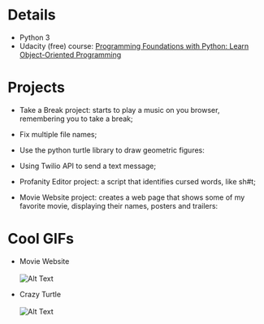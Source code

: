 Details
===
+ Python 3
+ Udacity (free) course: [Programming Foundations with Python: Learn Object-Oriented Programming](https://www.udacity.com/course/introduction-to-python--ud1110)

Projects
===

+ Take a Break project: starts to play a music on you browser, remembering you to take a break;

+ Fix multiple file names;

+ Use the python turtle library to draw geometric figures:

+ Using Twilio API to send a text message;

+ Profanity Editor project: a script that identifies cursed words, like sh#t;

+ Movie Website project: creates a web page that shows some of my favorite movie, displaying their names, posters and trailers:


Cool GIFs
===
+ Movie Website
<br><br>
 ![Alt Text](https://media.giphy.com/media/7JKxadfcMVz47zqyDx/giphy.gif)


+ Crazy Turtle
 <br><br>
 ![Alt Text](https://media.giphy.com/media/jaW7PWUTfs1PVzhXHN/giphy.gif)
